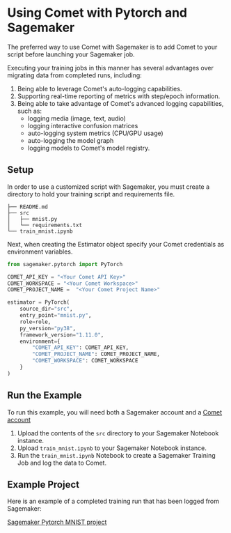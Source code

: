 # Using Comet with Pytorch and Sagemaker

The preferred way to use Comet with Sagemaker is to add Comet to your script before launching your Sagemaker job.

Executing your training jobs in this manner has several advantages over migrating data from completed runs, including:

1. Being able to leverage Comet's auto-logging capabilities.
2. Supporting real-time reporting of metrics with step/epoch information.
3. Being able to take advantage of Comet's advanced logging capabilities, such as:
   - logging media (image, text, audio)
   - logging interactive confusion matrices
   - auto-logging system metrics (CPU/GPU usage)
   - auto-logging the model graph
   - logging models to Comet's model registry.

## Setup
In order to use a customized script with Sagemaker, you must create a directory to hold your training script and requirements file.

```shell
├── README.md
├── src
│   ├── mnist.py
│   └── requirements.txt
└── train_mnist.ipynb
```

Next, when creating the Estimator object specify your Comet credentials as environment variables.

```python
from sagemaker.pytorch import PyTorch

COMET_API_KEY = "<Your Comet API Key>"
COMET_WORKSPACE = "<Your Comet Workspace>"
COMET_PROJECT_NAME =  "<Your Comet Project Name>"

estimator = PyTorch(
    source_dir="src",
    entry_point="mnist.py",
    role=role,
    py_version="py38",
    framework_version="1.11.0",
    environment={
        "COMET_API_KEY": COMET_API_KEY,
        "COMET_PROJECT_NAME": COMET_PROJECT_NAME,
        "COMET_WORKSPACE": COMET_WORKSPACE
    }
)
```

## Run the Example

To run this example, you will need both a Sagemaker account and a [Comet account](https://comet.com/signup)

1. Upload the contents of the `src` directory to your Sagemaker Notebook instance.
2. Upload `train_mnist.ipynb` to your Sagemaker Notebook instance.
3. Run the `train_mnist.ipynb` Notebook to create a Sagemaker Training Job and log the data to Comet.

## Example Project

Here is an example of a completed training run that has been logged from Sagemaker:

[Sagemaker Pytorch MNIST project](https://www.comet.com/examples/comet-example-sagemaker-custom-pytorch-mnist/7c9f085e02ef43a58a0ad11527322ea7?experiment-tab=panels&showOutliers=true&smoothing=0&transformY=smoothing&xAxis=step)
